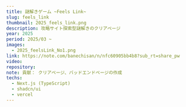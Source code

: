 ```yaml
---
title: 謎解きゲーム ~Feels Link~
slug: feels_link
thumbnail: 2025_feels_link.png
description: 攻略サイト探索型謎解きのクリアページ
year: 2025
period: 2025/03 ~
images:
  - 2025_feelsLink_No1.png
link: https://note.com/banechisan/n/nfc60905bb4b8?sub_rt=share_pw
video:
repository:
note: 貢献： クリアページ、バッドエンドページの作成
techs:
  - Next.js (TypeScript)
  - shadcn/ui
  - vercel
---
```


